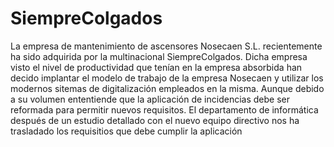 # SiempreColgados
La empresa de mantenimiento de ascensores Nosecaen S.L. recientemente ha sido adquirida por la multinacional SiempreColgados. 
Dicha empresa visto el nivel de productividad que tenían en la empresa absorbida han decido implantar el modelo de trabajo de la empresa Nosecaen 
y utilizar los modernos sitemas de digitalización empleados en la misma. Aunque debido a su volumen ententiende que la aplicación de incidencias debe 
ser reformada para permitir nuevos requisitos. El departamento de informática después de un estudio detallado con el nuevo equipo directivo nos ha trasladado 
los requisitios que debe cumplir la aplicación




